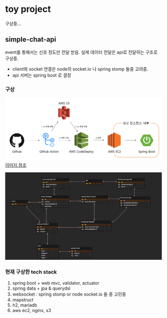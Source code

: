 # toy project
구상중...

## simple-chat-api 
event를 통해서는 신호 정도만 전달 받음. 실제 데이터 전달은 api로 전달하는 구조로 구상중.  

- client와 socket 연결은 node의 socket.io 나 spring stomp 둘중 고려중.  
- api 서버는 spring boot 로 결정


### 구상
![architecture](api/docs/architecture.png)
[이미지 참조](https://velog.io/@tigger/Github-Action%EA%B3%BC-AWS-S3-%EC%97%B0%EB%8F%99%ED%95%98%EA%B8%B0) 

![erd](api/docs/chat_erd.png)


### 현재 구상한 tech stack
1. spring boot + web mvc, validator, actuator
2. spring data + jpa & querydsl
3. websocket : spring stomp or node socket.io 둘 중 고민중
3. mapstruct
4. h2, mariadb
5. aws ec2, nginx, s3


